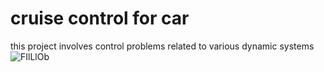 # cruise control for car
this project involves control problems related to  various dynamic systems  
![FIlLlOb](https://user-images.githubusercontent.com/92177410/160153873-2f813943-84d1-450e-be84-30367da8858e.png)
